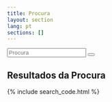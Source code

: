 ```yaml
---
title: Procura
layout: section
lang: pt
sections: []
---
```


<div id="#search">
    <form id="search-form" action="/search" method="get">
        <input id="search-input" class="search-input" type="text" name="search" placeholder="Procura" />
        <input type="hidden" name="lang" value="{{ page.lang }}" />
        <button id="search-submit"><span class="fa fa-search"></span></button>
    </form>
</div>

## Resultados da Procura

{% include search_code.html %}
